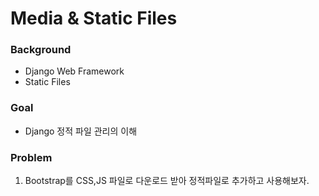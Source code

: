 # Media & Static Files

### Background

- Django Web Framework
- Static Files

### Goal

-  Django 정적 파일 관리의 이해



### Problem

1. Bootstrap를 CSS,JS 파일로 다운로드 받아 정적파일로 추가하고 사용해보자.

